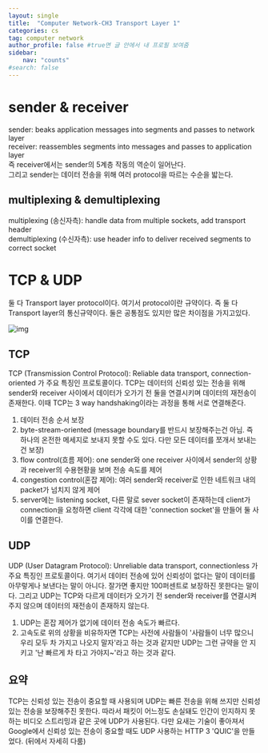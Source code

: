 ```yaml
---
layout: single
title:  "Computer Network-CH3 Transport Layer 1"
categories: cs
tag: computer network
author_profile: false #true면 글 안에서 내 프로필 보여줌
sidebar:
    nav: "counts"
#search: false
---
```


# sender &#38; receiver

sender: beaks application messages into segments and passes to network layer   
receiver: reassembles segments into messages and passes to application layer   
즉 receiver에서는 sender의 5계층 작동의 역순이 일어난다.   
그리고 sender는 데이터 전송을 위해 여러 protocol을 따르는 수순을 밟는다.   

## multiplexing &#38; demultiplexing

multiplexing (송신자측): handle data from multiple sockets, add transport header   
demultiplexing (수신자측): use header info to deliver received segments to correct socket   

# TCP &#38; UDP

둘 다 Transport layer protocol이다. 여기서 protocol이란 규약이다. 즉 둘 다 Transport layer의 통신규약이다. 둘은 공통점도 있지만 많은 차이점을 가지고있다.   

![img](https://github.com/jwjungwoo/jwjungwoo.github.io/assets/140131247/296a974b-6c70-48b5-aec0-d8e29ed13b13)

## TCP

TCP (Transmission Control Protocol): Reliable data transport, connection-oriented 가 주요 특징인 프로토콜이다. TCP는 데이터의 신뢰성 있는 전송을 위해 
sender와 receiver 사이에서 데이터가 오가기 전 둘을 연결시키며 데이터의 재전송이 존재한다. 이때 TCP는 3 way handshaking이라는 과정을 통해 서로 연결해준다.   
1. 데이터 전송 순서 보장   
2. byte-stream-oriented (message boundary를 반드시 보장해주는건 아님. 즉 하나의 온전한 메세지로 보내지 못할 수도 있다. 다만 모든 데이터를 쪼개서 보내는 건 보장)   
3. flow control(흐름 제어): one sender와 one receiver 사이에서 sender의 상황과 receiver의 수용현황을 보며 전송 속도를 제어   
4. congestion control(혼잡 제어): 여러 sender와 receiver로 인한 네트워크 내의 packet가 넘치지 않게 제어   
5. server에는 listening socket, 다른 말로 sever socket이 존재하는데 client가 connection을 요청하면 client 각각에 대한 'connection socket'을 만들어 둘 사이를 
연결한다.   

## UDP

UDP (User Datagram Protocol):  Unreliable data transport, connectionless 가 주요 특징인 프로토콜이다. 여기서 데이터 전송에 있어 신뢰성이 없다는 말이 
데이터를 아무렇게나 보낸다는 말이 아니다. 잘가면 좋지만 100퍼센트로 보장하진 못한다는 말이다. 
그리고 UDP는 TCP와 다르게 데이터가 오가기 전 sender와 receiver를 연결시켜주지 않으며 데이터의 재전송이 존재하지 않는다.
1. UDP는 혼잡 제어가 없기에 데이터 전송 속도가 빠르다.
2. 고속도로 위의 상황을 비유하자면 TCP는 사전에 사람들이 '사람들이 너무 많으니 우리 모두 차 가지고 나오지 말자'라고 하는 것과 같지만 UDP는 그런 규약을 안 지키고 
'난 빠르게 차 타고 가야지~'라고 하는 것과 같다.

## 요약

TCP는 신뢰성 있는 전송이 중요할 때 사용되며 UDP는 빠른 전송을 위해 쓰지만 신뢰성 있는 전송을 보장해주진 못한다. 따라서 패킷이 어느정도 손실돼도 인간이 인지하지 못하는 
비디오 스트리밍과 같은 곳에 UDP가 사용된다. 다만 요새는 기술이 좋아져서 Google에서 신뢰성 있는 전송이 중요할 때도 UDP 사용하는 HTTP 3 'QUIC'을 만들었다. 
(뒤에서 자세히 다룸)   
